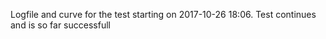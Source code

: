 Logfile and curve for the test starting on 2017-10-26 18:06.
Test continues and is so far successfull

